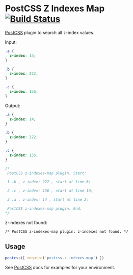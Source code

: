 # PostCSS Z Indexes Map [![Build Status][ci-img]][ci]

[PostCSS] plugin to search all z-index values.

[PostCSS]: https://github.com/postcss/postcss
[ci-img]:  https://travis-ci.org/marchenkovdmitry/postcss-z-indexes-map.svg
[ci]:      https://travis-ci.org/marchenkovdmitry/postcss-z-indexes-map

Input:
```css
.a {
  z-index: 14;
}

.b {
  z-index: 222;
}

.c {
  z-index: 136;
}
```

Output: 
```css
.a {
  z-index: 14;
}

.b {
  z-index: 222;
}

.c {
  z-index: 136;
}

/* 
 PostCSS z-indexes-map plugin. Start: 

 1 .b , z-index: 222 , start at line 6; 

 2 .c , z-index: 136 , start at line 10; 

 3 .a , z-index: 14 , start at line 2; 

 PostCSS z-indexes-map plugin. End. 
*/
```
z-indexes not found: 
```
/* PostCSS z-indexes-map plugin: z-indexes not found. */
```

## Usage

```js
postcss([ require('postcss-z-indexes-map') ])
```

See [PostCSS] docs for examples for your environment.
